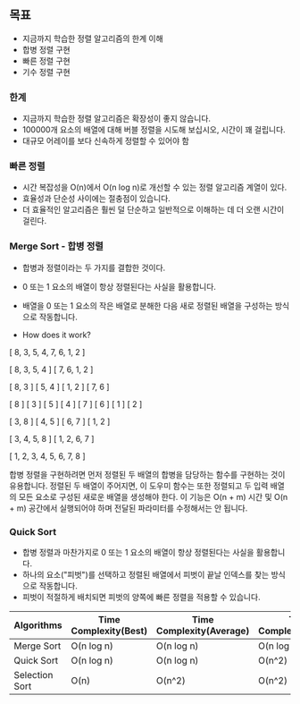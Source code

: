 ## 목표

- 지금까지 학습한 정렬 알고리즘의 한계 이해
- 합병 정렬 구현
- 빠른 정렬 구현
- 기수 정렬 구현

### 한계

- 지금까지 학습한 정렬 알고리즘은 확장성이 좋지 않습니다.
- 100000개 요소의 배열에 대해 버블 정렬을 시도해 보십시오, 시간이 꽤 걸립니다.
- 대규모 어레이를 보다 신속하게 정렬할 수 있어야 함

### 빠른 정렬

- 시간 복잡성을 O(n)에서 O(n log n)로 개선할 수 있는 정렬 알고리즘 계열이 있다.
- 효율성과 단순성 사이에는 절충점이 있습니다.
- 더 효율적인 알고리즘은 훨씬 덜 단순하고 일반적으로 이해하는 데 더 오랜 시간이 걸린다.

### Merge Sort - 합병 정렬

- 합병과 정렬이라는 두 가지를 결합한 것이다.
- 0 또는 1 요소의 배열이 항상 정렬된다는 사실을 활용합니다.
- 배열을 0 또는 1 요소의 작은 배열로 분해한 다음 새로 정렬된 배열을 구성하는 방식으로 작동합니다.

- How does it work?

[ 8, 3, 5, 4, 7, 6, 1, 2 ]

[ 8, 3, 5, 4 ] [ 7, 6, 1, 2 ]

[ 8, 3 ] [ 5, 4 ] [ 1, 2 ] [ 7, 6 ]

[ 8 ] [ 3 ] [ 5 ] [ 4 ] [ 7 ] [ 6 ] [ 1 ] [ 2 ]

[ 3, 8 ] [ 4, 5 ] [ 6, 7 ] [ 1, 2 ]

[ 3, 4, 5, 8 ] [ 1, 2, 6, 7 ]

[ 1, 2, 3, 4, 5, 6, 7, 8 ]

합병 정렬을 구현하려면 먼저 정렬된 두 배열의 합병을 담당하는 함수를 구현하는 것이 유용합니다.
정렬된 두 배열이 주어지면, 이 도우미 함수는 또한 정렬되고 두 입력 배열의 모든 요소로 구성된 새로운 배열을 생성해야 한다.
이 기능은 O(n + m) 시간 및 O(n + m) 공간에서 실행되어야 하며 전달된 파라미터를 수정해서는 안 됩니다.

### Quick Sort

- 합병 정렬과 마찬가지로 0 또는 1 요소의 배열이 항상 정렬된다는 사실을 활용합니다.
- 하나의 요소("피벗")를 선택하고 정렬된 배열에서 피벗이 끝날 인덱스를 찾는 방식으로 작동합니다.
- 피벗이 적절하게 배치되면 피벗의 양쪽에 빠른 정렬을 적용할 수 있습니다.

| Algorithms     | Time Complexity(Best) | Time Complexity(Average) | Time Complexity(Worst) | Space Complexity |
| -------------- | --------------------- | ------------------------ | ---------------------- | ---------------- |
| Merge Sort     | O(n log n)            | O(n log n)               | O(n log n)             | O(n)             |
| Quick Sort     | O(n log n)            | O(n log n)               | O(n^2)                 | O(log n)         |
| Selection Sort | O(n)                  | O(n^2)                   | O(n^2)                 | O(1)             |
